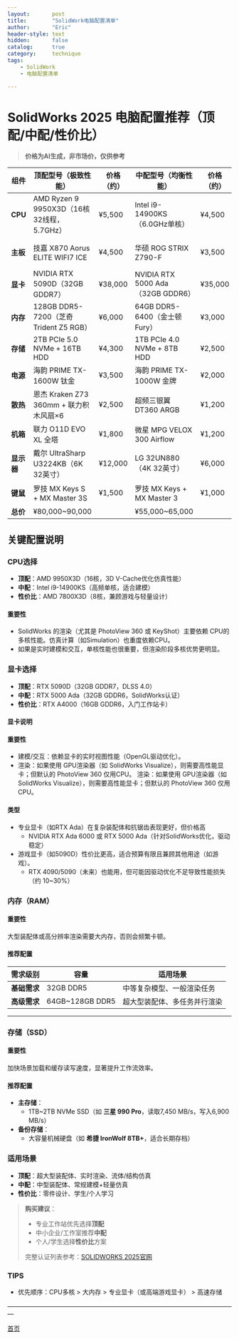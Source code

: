 ```yaml
---
layout:       post
title:        "SolidWork电脑配置清单"
author:       "Eric"
header-style: text
hidden:       false
catalog:      true
category:     technique
tags:
    - SolidWork
    - 电脑配置清单

---
```


# SolidWorks 2025 电脑配置推荐（顶配/中配/性价比）

> **价格为AI生成，非市场价，仅供参考**

| 组件       | 顶配型号（极致性能）                          | 价格（约） | 中配型号（均衡性能）                 | 价格（约） | 性价比型号（预算优化）          | 价格（约） |
|------------|---------------------------------------------|------------|--------------------------------------|------------|---------------------------------|------------|
| **CPU**    | AMD Ryzen 9 9950X3D（16核32线程，5.7GHz）   | ¥5,500     | Intel i9-14900KS（6.0GHz单核）       | ¥4,500     | AMD Ryzen 7 7800X3D（8核16线程） | ¥2,800     |
| **主板**   | 技嘉 X870 Aorus ELITE WIFI7 ICE             | ¥4,500     | 华硕 ROG STRIX Z790-F                | ¥3,500     | 微星 B650M Gaming Plus WiFi      | ¥1,200     |
| **显卡**   | NVIDIA RTX 5090D（32GB GDDR7）              | ¥38,000    | NVIDIA RTX 5000 Ada（32GB GDDR6）    | ¥35,000    | NVIDIA RTX A4000（16GB GDDR6）   | ¥8,000     |
| **内存**   | 128GB DDR5-7200（芝奇 Trident Z5 RGB）      | ¥6,000     | 64GB DDR5-6400（金士顿 Fury）        | ¥3,000     | 32GB DDR5-6000（光威/金百达）    | ¥1,000     |
| **存储**   | 2TB PCIe 5.0 NVMe + 16TB HDD               | ¥4,300     | 1TB PCIe 4.0 NVMe + 8TB HDD          | ¥2,500     | 1TB PCIe 3.0 NVMe               | ¥500       |
| **电源**   | 海韵 PRIME TX-1600W 钛金                   | ¥3,500     | 海韵 PRIME TX-1000W 金牌             | ¥2,000     | 长城/航嘉 750W 非模组            | ¥400       |
| **散热**   | 恩杰 Kraken Z73 360mm + 联力积木风扇×6      | ¥2,500     | 超频三银翼 DT360 ARGB                | ¥1,200     | 利民六铜管双塔风冷              | ¥200       |
| **机箱**   | 联力 O11D EVO XL 全塔                      | ¥1,800     | 微星 MPG VELOX 300 Airflow           | ¥1,200     | 先马/航嘉中塔机箱               | ¥300       |
| **显示器** | 戴尔 UltraSharp U3224KB（6K 32英寸）        | ¥12,000    | LG 32UN880（4K 32英寸）              | ¥6,000     | AOC Q27P10（2K 27英寸）         | ¥1,500     |
| **键鼠**   | 罗技 MX Keys S + MX Master 3S              | ¥1,500     | 罗技 MX Keys + MX Master 3           | ¥1,000     | 雷蛇/罗技入门键鼠套装           | ¥300       |
| **总价**   | ¥80,000~90,000                             |            | ¥55,000~65,000                       |            | ¥15,000~20,000                  |            |

## 关键配置说明

### CPU选择
- **顶配**：AMD 9950X3D（16核，3D V-Cache优化仿真性能）
- **中配**：Intel i9-14900KS（高频单核，适合建模）
- **性价比**：AMD 7800X3D（8核，兼顾游戏与轻量设计）

#### **重要性**  
  * SolidWorks 的渲染（尤其是 PhotoView 360 或 KeyShot）主要依赖 CPU的多核性能。仿真计算（如Simulation）也重度依赖CPU。
  * 如果是实时建模和交互，单核性能也很重要，但渲染阶段多核优势更明显。

### 显卡选择
- **顶配**：RTX 5090D（32GB GDDR7，DLSS 4.0）
- **中配**：RTX 5000 Ada（32GB GDDR6，SolidWorks认证）
- **性价比**：RTX A4000（16GB GDDR6，入门工作站卡）

#### 显卡说明

#### **重要性**  
  * 建模/交互：依赖显卡的实时视图性能（OpenGL驱动优化）。
  * 渲染：如果使用 GPU渲染器（如 SolidWorks Visualize），则需要高性能显卡；但默认的 PhotoView 360 仅用CPU。
渲染：如果使用 GPU渲染器（如 SolidWorks Visualize），则需要高性能显卡；但默认的 PhotoView 360 仅用CPU。

#### **类型**  
  * 专业显卡（如RTX Ada）在复杂装配体和抗锯齿表现更好，但价格高
    * NVIDIA RTX Ada 6000 或 RTX 5000 Ada（针对SolidWorks优化，驱动稳定）
  * 游戏显卡（如5090D）性价比更高，适合预算有限且兼顾其他用途（如游戏）。
    * RTX 4090/5090（未来）也能用，但可能因驱动优化不足导致性能损失（约 10~30%）

### 内存（RAM）

#### **重要性**  

大型装配体或高分辨率渲染需要大内存，否则会频繁卡顿。  

#### **推荐配置**  

| 需求级别       | 容量               | 适用场景                          |
|----------------|--------------------|-----------------------------------|
| **基础需求**   | 32GB DDR5          | 中等复杂模型、一般渲染任务        |
| **高级需求**   | 64GB~128GB DDR5    | 超大型装配体、多任务并行渲染      |

---

### **存储（SSD）**  
#### **重要性**  
加快场景加载和缓存读写速度，显著提升工作流效率。  

#### **推荐配置**  
- **主存储**：  
  - 1TB~2TB NVMe SSD（如 **三星 990 Pro**，读取7,450 MB/s，写入6,900 MB/s）  
- **备份存储**：  
  - 大容量机械硬盘（如 **希捷 IronWolf 8TB+**，适合长期存档）  


### 适用场景
- **顶配**：超大型装配体、实时渲染、流体/结构仿真
- **中配**：中型装配体、常规建模+轻量仿真
- **性价比**：零件设计、学生/个人学习

> **购买建议**：
> - 专业工作站优先选择**顶配**
> - 中小企业/工作室推荐**中配**
> - 个人/学生选择**性价比**方案
> 
> 完整认证列表参考：[SOLIDWORKS 2025官网](https://www.solidworks.com/support/hardware-certification)




### TIPS

* 优先顺序：CPU多核 > 大内存 > 专业显卡（或高端游戏显卡） > 高速存储










—————————————————————————————————————

[首页](https://blog.skycity11.xyz)